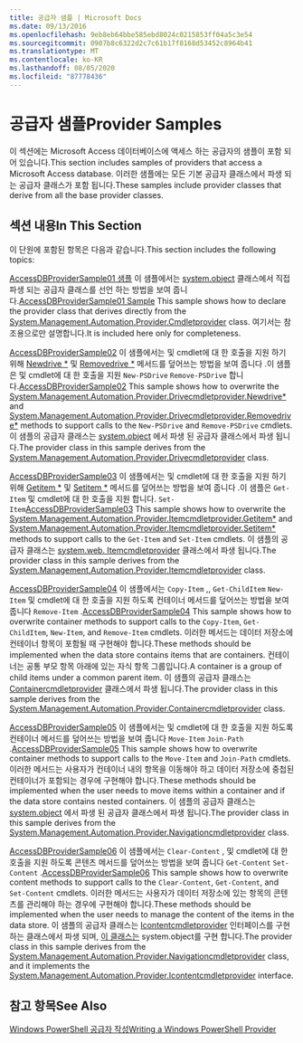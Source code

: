 ```yaml
---
title: 공급자 샘플 | Microsoft Docs
ms.date: 09/13/2016
ms.openlocfilehash: 9eb8eb64bbe585ebd8024c0215853ff04a5c3e54
ms.sourcegitcommit: 0907b8c6322d2c7c61b17f8168d53452c8964b41
ms.translationtype: MT
ms.contentlocale: ko-KR
ms.lasthandoff: 08/05/2020
ms.locfileid: "87778436"
---
```

# <a name="provider-samples"></a><span data-ttu-id="bff8a-102">공급자 샘플</span><span class="sxs-lookup"><span data-stu-id="bff8a-102">Provider Samples</span></span>

<span data-ttu-id="bff8a-103">이 섹션에는 Microsoft Access 데이터베이스에 액세스 하는 공급자의 샘플이 포함 되어 있습니다.</span><span class="sxs-lookup"><span data-stu-id="bff8a-103">This section includes samples of providers that access a Microsoft Access database.</span></span> <span data-ttu-id="bff8a-104">이러한 샘플에는 모든 기본 공급자 클래스에서 파생 되는 공급자 클래스가 포함 됩니다.</span><span class="sxs-lookup"><span data-stu-id="bff8a-104">These samples include provider classes that derive from all the base provider classes.</span></span>

## <a name="in-this-section"></a><span data-ttu-id="bff8a-105">섹션 내용</span><span class="sxs-lookup"><span data-stu-id="bff8a-105">In This Section</span></span>

<span data-ttu-id="bff8a-106">이 단원에 포함된 항목은 다음과 같습니다.</span><span class="sxs-lookup"><span data-stu-id="bff8a-106">This section includes the following topics:</span></span>

<span data-ttu-id="bff8a-107">[AccessDBProviderSample01 샘플](./accessdbprovidersample01.md) 이 샘플에서는 [system.object](/dotnet/api/System.Management.Automation.Provider.CmdletProvider) 클래스에서 직접 파생 되는 공급자 클래스를 선언 하는 방법을 보여 줍니다.</span><span class="sxs-lookup"><span data-stu-id="bff8a-107">[AccessDBProviderSample01 Sample](./accessdbprovidersample01.md) This sample shows how to declare the provider class that derives directly from the [System.Management.Automation.Provider.Cmdletprovider](/dotnet/api/System.Management.Automation.Provider.CmdletProvider) class.</span></span> <span data-ttu-id="bff8a-108">여기서는 참조용으로만 설명합니다.</span><span class="sxs-lookup"><span data-stu-id="bff8a-108">It is included here only for completeness.</span></span>

<span data-ttu-id="bff8a-109">[AccessDBProviderSample02](./accessdbprovidersample02.md) 이 샘플에서는 및 cmdlet에 대 한 호출을 지원 하기 위해 [Newdrive \*](/dotnet/api/System.Management.Automation.Provider.DriveCmdletProvider.NewDrive) 및 [Removedrive \*](/dotnet/api/System.Management.Automation.Provider.DriveCmdletProvider.RemoveDrive) 메서드를 덮어쓰는 방법을 보여 줍니다 .이 샘플은 및 cmdlet에 대 한 호출을 지원 `New-PSDrive` `Remove-PSDrive` 합니다.</span><span class="sxs-lookup"><span data-stu-id="bff8a-109">[AccessDBProviderSample02](./accessdbprovidersample02.md) This sample shows how to overwrite the [System.Management.Automation.Provider.Drivecmdletprovider.Newdrive\*](/dotnet/api/System.Management.Automation.Provider.DriveCmdletProvider.NewDrive) and [System.Management.Automation.Provider.Drivecmdletprovider.Removedrive\*](/dotnet/api/System.Management.Automation.Provider.DriveCmdletProvider.RemoveDrive) methods to support calls to the `New-PSDrive` and `Remove-PSDrive` cmdlets.</span></span> <span data-ttu-id="bff8a-110">이 샘플의 공급자 클래스는 [system.object](/dotnet/api/System.Management.Automation.Provider.DriveCmdletProvider) 에서 파생 된 공급자 클래스에서 파생 됩니다.</span><span class="sxs-lookup"><span data-stu-id="bff8a-110">The provider class in this sample derives from the [System.Management.Automation.Provider.Drivecmdletprovider](/dotnet/api/System.Management.Automation.Provider.DriveCmdletProvider) class.</span></span>

<span data-ttu-id="bff8a-111">[AccessDBProviderSample03](./accessdbprovidersample03.md) 이 샘플에서는 및 cmdlet에 대 한 호출을 지원 하기 위해 [Getitem \*](/dotnet/api/System.Management.Automation.Provider.ItemCmdletProvider.GetItem) 및 [Setitem \*](/dotnet/api/System.Management.Automation.Provider.ItemCmdletProvider.SetItem) 메서드를 덮어쓰는 방법을 보여 줍니다 .이 샘플은 `Get-Item` 및 cmdlet에 대 한 호출을 지원 합니다. `Set-Item`</span><span class="sxs-lookup"><span data-stu-id="bff8a-111">[AccessDBProviderSample03](./accessdbprovidersample03.md) This sample shows how to overwrite the [System.Management.Automation.Provider.Itemcmdletprovider.Getitem\*](/dotnet/api/System.Management.Automation.Provider.ItemCmdletProvider.GetItem) and [System.Management.Automation.Provider.Itemcmdletprovider.Setitem\*](/dotnet/api/System.Management.Automation.Provider.ItemCmdletProvider.SetItem) methods to support calls to the `Get-Item` and `Set-Item` cmdlets.</span></span> <span data-ttu-id="bff8a-112">이 샘플의 공급자 클래스는 [system.web. Itemcmdletprovider](/dotnet/api/System.Management.Automation.Provider.ItemCmdletProvider) 클래스에서 파생 됩니다.</span><span class="sxs-lookup"><span data-stu-id="bff8a-112">The provider class in this sample derives from the [System.Management.Automation.Provider.Itemcmdletprovider](/dotnet/api/System.Management.Automation.Provider.ItemCmdletProvider) class.</span></span>

<span data-ttu-id="bff8a-113">[AccessDBProviderSample04](./accessdbprovidersample04.md) 이 샘플에서는 `Copy-Item` ,, `Get-ChildItem` `New-Item` 및 cmdlet에 대 한 호출을 지원 하도록 컨테이너 메서드를 덮어쓰는 방법을 보여 줍니다 `Remove-Item` .</span><span class="sxs-lookup"><span data-stu-id="bff8a-113">[AccessDBProviderSample04](./accessdbprovidersample04.md) This sample shows how to overwrite container methods to support calls to the `Copy-Item`, `Get-ChildItem`, `New-Item`, and `Remove-Item` cmdlets.</span></span> <span data-ttu-id="bff8a-114">이러한 메서드는 데이터 저장소에 컨테이너 항목이 포함될 때 구현해야 합니다.</span><span class="sxs-lookup"><span data-stu-id="bff8a-114">These methods should be implemented when the data store contains items that are containers.</span></span> <span data-ttu-id="bff8a-115">컨테이너는 공통 부모 항목 아래에 있는 자식 항목 그룹입니다.</span><span class="sxs-lookup"><span data-stu-id="bff8a-115">A container is a group of child items under a common parent item.</span></span> <span data-ttu-id="bff8a-116">이 샘플의 공급자 클래스는 [Containercmdletprovider](/dotnet/api/System.Management.Automation.Provider.ContainerCmdletProvider) 클래스에서 파생 됩니다.</span><span class="sxs-lookup"><span data-stu-id="bff8a-116">The provider class in this sample derives from the [System.Management.Automation.Provider.Containercmdletprovider](/dotnet/api/System.Management.Automation.Provider.ContainerCmdletProvider) class.</span></span>

<span data-ttu-id="bff8a-117">[AccessDBProviderSample05](./accessdbprovidersample05.md) 이 샘플에서는 및 cmdlet에 대 한 호출을 지원 하도록 컨테이너 메서드를 덮어쓰는 방법을 보여 줍니다 `Move-Item` `Join-Path` .</span><span class="sxs-lookup"><span data-stu-id="bff8a-117">[AccessDBProviderSample05](./accessdbprovidersample05.md) This sample shows how to overwrite container methods to support calls to the `Move-Item` and `Join-Path` cmdlets.</span></span> <span data-ttu-id="bff8a-118">이러한 메서드는 사용자가 컨테이너 내의 항목을 이동해야 하고 데이터 저장소에 중첩된 컨테이너가 포함되는 경우에 구현해야 합니다.</span><span class="sxs-lookup"><span data-stu-id="bff8a-118">These methods should be implemented when the user needs to move items within a container and if the data store contains nested containers.</span></span> <span data-ttu-id="bff8a-119">이 샘플의 공급자 클래스는 [system.object](/dotnet/api/System.Management.Automation.Provider.NavigationCmdletProvider) 에서 파생 된 공급자 클래스에서 파생 됩니다.</span><span class="sxs-lookup"><span data-stu-id="bff8a-119">The provider class in this sample derives from the [System.Management.Automation.Provider.Navigationcmdletprovider](/dotnet/api/System.Management.Automation.Provider.NavigationCmdletProvider) class.</span></span>

<span data-ttu-id="bff8a-120">[AccessDBProviderSample06](./accessdbprovidersample06.md) 이 샘플에서는 `Clear-Content` , 및 cmdlet에 대 한 호출을 지원 하도록 콘텐츠 메서드를 덮어쓰는 방법을 보여 줍니다 `Get-Content` `Set-Content` .</span><span class="sxs-lookup"><span data-stu-id="bff8a-120">[AccessDBProviderSample06](./accessdbprovidersample06.md) This sample shows how to overwrite content methods to support calls to the `Clear-Content`, `Get-Content`, and `Set-Content` cmdlets.</span></span> <span data-ttu-id="bff8a-121">이러한 메서드는 사용자가 데이터 저장소에 있는 항목의 콘텐츠를 관리해야 하는 경우에 구현해야 합니다.</span><span class="sxs-lookup"><span data-stu-id="bff8a-121">These methods should be implemented when the user needs to manage the content of the items in the data store.</span></span> <span data-ttu-id="bff8a-122">이 샘플의 공급자 클래스는 [Icontentcmdletprovider](/dotnet/api/System.Management.Automation.Provider.IContentCmdletProvider) 인터페이스를 구현 하는 클래스에서 파생 되며, [이 클래스는](/dotnet/api/System.Management.Automation.Provider.NavigationCmdletProvider) system.object를 구현 합니다.</span><span class="sxs-lookup"><span data-stu-id="bff8a-122">The provider class in this sample derives from the [System.Management.Automation.Provider.Navigationcmdletprovider](/dotnet/api/System.Management.Automation.Provider.NavigationCmdletProvider) class, and it implements the [System.Management.Automation.Provider.Icontentcmdletprovider](/dotnet/api/System.Management.Automation.Provider.IContentCmdletProvider) interface.</span></span>

## <a name="see-also"></a><span data-ttu-id="bff8a-123">참고 항목</span><span class="sxs-lookup"><span data-stu-id="bff8a-123">See Also</span></span>

[<span data-ttu-id="bff8a-124">Windows PowerShell 공급자 작성</span><span class="sxs-lookup"><span data-stu-id="bff8a-124">Writing a Windows PowerShell Provider</span></span>](./writing-a-windows-powershell-provider.md)
